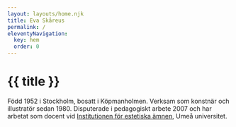 ```yaml
---
layout: layouts/home.njk
title: Eva Skåreus
permalink: /
eleventyNavigation:
  key: hem
  order: 0
---
```

# {{ title }}

Född 1952 i Stockholm, bosatt i Köpmanholmen. Verksam som konstnär och illustratör sedan 1980. Disputerade i pedagogiskt arbete 2007 och har arbetat som docent vid [Institutionen för estetiska ämnen](https://www.umu.se/institutionen-for-estetiska-amnen/), Umeå universitet.